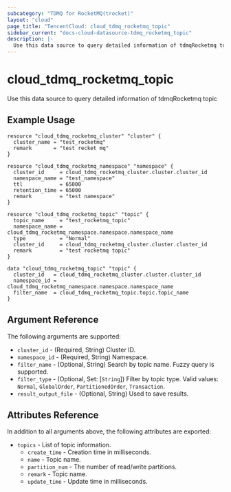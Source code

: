 ```yaml
---
subcategory: "TDMQ for RocketMQ(trocket)"
layout: "cloud"
page_title: "TencentCloud: cloud_tdmq_rocketmq_topic"
sidebar_current: "docs-cloud-datasource-tdmq_rocketmq_topic"
description: |-
  Use this data source to query detailed information of tdmqRocketmq topic
---
```


# cloud_tdmq_rocketmq_topic

Use this data source to query detailed information of tdmqRocketmq topic

## Example Usage

```hcl
resource "cloud_tdmq_rocketmq_cluster" "cluster" {
  cluster_name = "test_rocketmq"
  remark       = "test recket mq"
}

resource "cloud_tdmq_rocketmq_namespace" "namespace" {
  cluster_id     = cloud_tdmq_rocketmq_cluster.cluster.cluster_id
  namespace_name = "test_namespace"
  ttl            = 65000
  retention_time = 65000
  remark         = "test namespace"
}

resource "cloud_tdmq_rocketmq_topic" "topic" {
  topic_name     = "test_rocketmq_topic"
  namespace_name = cloud_tdmq_rocketmq_namespace.namespace.namespace_name
  type           = "Normal"
  cluster_id     = cloud_tdmq_rocketmq_cluster.cluster.cluster_id
  remark         = "test rocketmq topic"
}

data "cloud_tdmq_rocketmq_topic" "topic" {
  cluster_id   = cloud_tdmq_rocketmq_cluster.cluster.cluster_id
  namespace_id = cloud_tdmq_rocketmq_namespace.namespace.namespace_name
  filter_name  = cloud_tdmq_rocketmq_topic.topic.topic_name
}
```

## Argument Reference

The following arguments are supported:

* `cluster_id` - (Required, String) Cluster ID.
* `namespace_id` - (Required, String) Namespace.
* `filter_name` - (Optional, String) Search by topic name. Fuzzy query is supported.
* `filter_type` - (Optional, Set: [`String`]) Filter by topic type. Valid values: `Normal`, `GlobalOrder`, `PartitionedOrder`, `Transaction`.
* `result_output_file` - (Optional, String) Used to save results.

## Attributes Reference

In addition to all arguments above, the following attributes are exported:

* `topics` - List of topic information.
  * `create_time` - Creation time in milliseconds.
  * `name` - Topic name.
  * `partition_num` - The number of read/write partitions.
  * `remark` - Topic name.
  * `update_time` - Update time in milliseconds.



